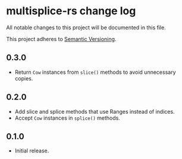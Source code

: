 # multisplice-rs change log

All notable changes to this project will be documented in this file.

This project adheres to [Semantic Versioning](http://semver.org/).

## 0.3.0
* Return `Cow` instances from `slice()` methods to avoid unnecessary copies.

## 0.2.0
* Add slice and splice methods that use Ranges instead of indices.
* Accept `Cow` instances in `splice()` methods.

## 0.1.0
* Initial release.
